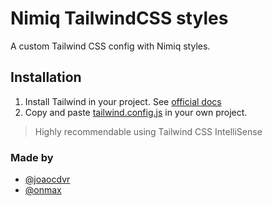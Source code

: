# Nimiq TailwindCSS styles

A custom Tailwind CSS config with Nimiq styles.

## Installation

1. Install Tailwind in your project. See [official docs](https://tailwindcss.com/docs/installation)
2. Copy and paste [tailwind.config.js](./tailwind.config.js) in your own project.


> Highly recommendable using Tailwind CSS IntelliSense


### Made by

- [@joaocdvr](https://github.com/joaocdvr)
- [@onmax](https://github.com/onmax)